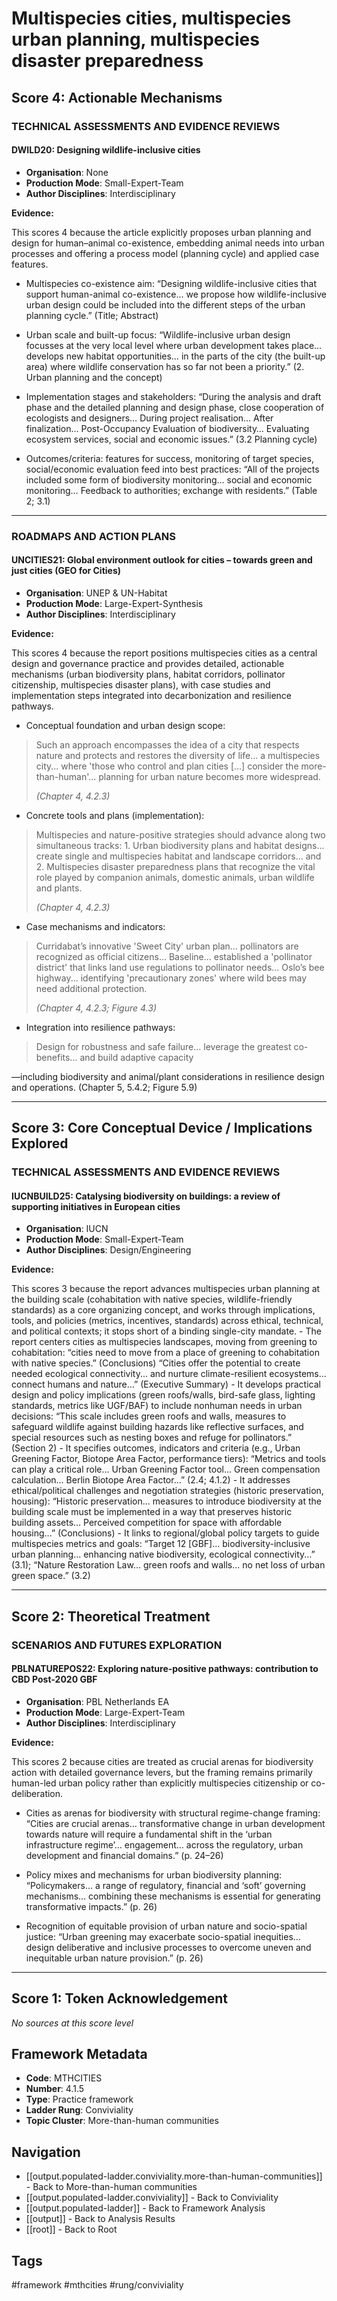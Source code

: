 # Multispecies cities, multispecies urban planning, multispecies disaster preparedness

## Score 4: Actionable Mechanisms

### TECHNICAL ASSESSMENTS AND EVIDENCE REVIEWS

#### DWILD20: Designing wildlife-inclusive cities

- **Organisation**: None
- **Production Mode**: Small-Expert-Team
- **Author Disciplines**: Interdisciplinary

**Evidence:**

This scores 4 because the article explicitly proposes urban planning and design for human–animal co-existence, embedding animal needs into urban processes and offering a process model (planning cycle) and applied case features. 

- Multispecies co-existence aim: “Designing wildlife-inclusive cities that support human-animal co-existence… we propose how wildlife-inclusive urban design could be included into the different steps of the urban planning cycle.” (Title; Abstract)

- Urban scale and built-up focus: “Wildlife-inclusive urban design focusses at the very local level where urban development takes place… develops new habitat opportunities… in the parts of the city (the built-up area) where wildlife conservation has so far not been a priority.” (2. Urban planning and the concept)

- Implementation stages and stakeholders: “During the analysis and draft phase and the detailed planning and design phase, close cooperation of ecologists and designers… During project realisation… After finalization… Post-Occupancy Evaluation of biodiversity… Evaluating ecosystem services, social and economic issues.” (3.2 Planning cycle)

- Outcomes/criteria: features for success, monitoring of target species, social/economic evaluation feed into best practices: “All of the projects included some form of biodiversity monitoring… social and economic monitoring… Feedback to authorities; exchange with residents.” (Table 2; 3.1)

---

### ROADMAPS AND ACTION PLANS

#### UNCITIES21: Global environment outlook for cities – towards green and just cities (GEO for Cities)

- **Organisation**: UNEP & UN-Habitat
- **Production Mode**: Large-Expert-Synthesis
- **Author Disciplines**: Interdisciplinary

**Evidence:**

This scores 4 because the report positions multispecies cities as a central design and governance practice and provides detailed, actionable mechanisms (urban biodiversity plans, habitat corridors, pollinator citizenship, multispecies disaster plans), with case studies and implementation steps integrated into decarbonization and resilience pathways.

- Conceptual foundation and urban design scope: 

> Such an approach encompasses the idea of a city that respects nature and protects and restores the diversity of life... a multispecies city... where 'those who control and plan cities [...] consider the more-than-human'... planning for urban nature becomes more widespread.
>
> *(Chapter 4, 4.2.3)*


- Concrete tools and plans (implementation): 

> Multispecies and nature-positive strategies should advance along two simultaneous tracks: 1. Urban biodiversity plans and habitat designs... create single and multispecies habitat and landscape corridors... and 2. Multispecies disaster preparedness plans that recognize the vital role played by companion animals, domestic animals, urban wildlife and plants.
>
> *(Chapter 4, 4.2.3)*


- Case mechanisms and indicators: 

> Curridabat’s innovative 'Sweet City' urban plan... pollinators are recognized as official citizens... Baseline... established a 'pollinator district' that links land use regulations to pollinator needs... Oslo’s bee highway... identifying 'precautionary zones' where wild bees may need additional protection.
>
> *(Chapter 4, 4.2.3; Figure 4.3)*


- Integration into resilience pathways: 

> Design for robustness and safe failure... leverage the greatest co-benefits... and build adaptive capacity

—including biodiversity and animal/plant considerations in resilience design and operations. (Chapter 5, 5.4.2; Figure 5.9)

---

## Score 3: Core Conceptual Device / Implications Explored

### TECHNICAL ASSESSMENTS AND EVIDENCE REVIEWS

#### IUCNBUILD25: Catalysing biodiversity on buildings: a review of supporting initiatives in European cities

- **Organisation**: IUCN
- **Production Mode**: Small-Expert-Team
- **Author Disciplines**: Design/Engineering

**Evidence:**

This scores 3 because the report advances multispecies urban planning at the building scale (cohabitation with native species, wildlife-friendly standards) as a core organizing concept, and works through implications, tools, and policies (metrics, incentives, standards) across ethical, technical, and political contexts; it stops short of a binding single-city mandate. - The report centers cities as multispecies landscapes, moving from greening to cohabitation: “cities need to move from a place of greening to cohabitation with native species.” (Conclusions) “Cities offer the potential to create needed ecological connectivity... and nurture climate-resilient ecosystems... connect humans and nature...” (Executive Summary) - It develops practical design and policy implications (green roofs/walls, bird-safe glass, lighting standards, metrics like UGF/BAF) to include nonhuman needs in urban decisions: “This scale includes green roofs and walls, measures to safeguard wildlife against building hazards like reflective surfaces, and special resources such as nesting boxes and refuge for pollinators.” (Section 2) - It specifies outcomes, indicators and criteria (e.g., Urban Greening Factor, Biotope Area Factor, performance tiers): “Metrics and tools can play a critical role... Urban Greening Factor tool... Green compensation calculation... Berlin Biotope Area Factor...” (2.4; 4.1.2) - It addresses ethical/political challenges and negotiation strategies (historic preservation, housing): “Historic preservation... measures to introduce biodiversity at the building scale must be implemented in a way that preserves historic building assets... Perceived competition for space with affordable housing...” (Conclusions) - It links to regional/global policy targets to guide multispecies metrics and goals: “Target 12 [GBF]... biodiversity-inclusive urban planning... enhancing native biodiversity, ecological connectivity...” (3.1); “Nature Restoration Law... green roofs and walls... no net loss of urban green space.” (3.2)

---

## Score 2: Theoretical Treatment

### SCENARIOS AND FUTURES EXPLORATION

#### PBLNATUREPOS22: Exploring nature-positive pathways: contribution to CBD Post-2020 GBF

- **Organisation**: PBL Netherlands EA
- **Production Mode**: Large-Expert-Team
- **Author Disciplines**: Interdisciplinary

**Evidence:**

This scores 2 because cities are treated as crucial arenas for biodiversity action with detailed governance levers, but the framing remains primarily human-led urban policy rather than explicitly multispecies citizenship or co-deliberation.

- Cities as arenas for biodiversity with structural regime-change framing: “Cities are crucial arenas… transformative change in urban development towards nature will require a fundamental shift in the ‘urban infrastructure regime’… engagement… across the regulatory, urban development and financial domains.” (p. 24–26)

- Policy mixes and mechanisms for urban biodiversity planning: “Policymakers… a range of regulatory, financial and ‘soft’ governing mechanisms… combining these mechanisms is essential for generating transformative impacts.” (p. 26)

- Recognition of equitable provision of urban nature and socio-spatial justice: “Urban greening may exacerbate socio-spatial inequities… design deliberative and inclusive processes to overcome uneven and inequitable urban nature provision.” (p. 26)

---

## Score 1: Token Acknowledgement

*No sources at this score level*

## Framework Metadata

- **Code**: MTHCITIES
- **Number**: 4.1.5
- **Type**: Practice framework
- **Ladder Rung**: Conviviality
- **Topic Cluster**: More-than-human communities

## Navigation

- [[output.populated-ladder.conviviality.more-than-human-communities]] - Back to More-than-human communities
- [[output.populated-ladder.conviviality]] - Back to Conviviality
- [[output.populated-ladder]] - Back to Framework Analysis
- [[output]] - Back to Analysis Results
- [[root]] - Back to Root

## Tags

#framework #mthcities #rung/conviviality
